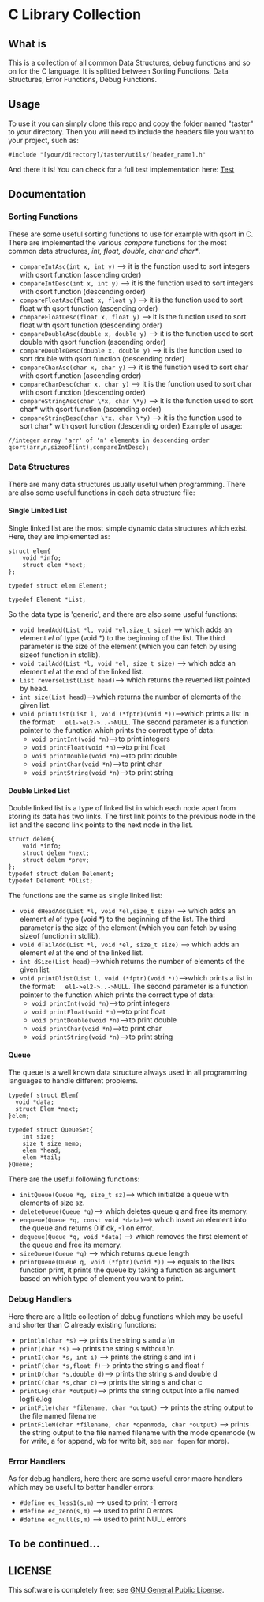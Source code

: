 # C Library Collection
## What is
This is a collection of all common Data Structures, debug functions and so on for the C language. It is splitted between Sorting Functions, Data Structures, Error Functions, Debug Functions.
## Usage
To use it you can simply clone this repo and copy the folder named "taster" to your directory. Then you will need to include the headers file you want to your project, such as:

```
#include "[your/directory]/taster/utils/[header_name].h"
```
And there it is! You can check for a full test implementation here: <a href ="test.c" alt="Test">Test</a>
## Documentation
### Sorting Functions
These are some useful sorting functions to use for example with qsort in C. There are implemented the various <i>compare</i> functions for the most common data structures, <i>int, float, double, char and char*</i>.
* ```compareIntAsc(int x, int y)``` --> it is the function used to sort integers with qsort function (ascending order)
* ```compareIntDesc(int x, int y)``` --> it is the function used to sort integers with qsort function (descending order)
* ```compareFloatAsc(float x, float y)``` --> it is the function used to sort float with qsort function (ascending order)
* ```compareFloatDesc(float x, float y)``` --> it is the function used to sort float with qsort function (descending order)
* ```compareDoubleAsc(double x, double y)``` --> it is the function used to sort double with qsort function (ascending order)
* ```compareDoubleDesc(double x, double y)``` --> it is the function used to sort double with qsort function (descending order)
* ```compareCharAsc(char x, char y)``` --> it is the function used to sort char with qsort function (ascending order)
* ```compareCharDesc(char x, char y)``` --> it is the function used to sort char with qsort function (descending order)
* ```compareStringAsc(char \*x, char \*y)``` --> it is the function used to sort char* with qsort function (ascending order)
* ```compareStringDesc(char \*x, char \*y)``` --> it is the function used to sort char\* with qsort function (descending order)
Example of usage:
```
//integer array 'arr' of 'n' elements in descending order
qsort(arr,n,sizeof(int),compareIntDesc);
```

### Data Structures
There are many data structures usually useful when programming. There are also some useful functions in each data structure file:

#### Single Linked List
Single linked list are the most simple dynamic data structures which exist. Here, they are implemented as:
```
struct elem{
	void *info;
	struct elem *next;
};

typedef struct elem Element;

typedef Element *List;
```  
So the data type is 'generic', and there are also some useful functions:
* ```void headAdd(List *l, void *el,size_t size)``` --> which adds an element <i>el</i> of type (void \*) to the beginning of the list. The third parameter is the size of the element (which you can fetch by using sizeof function in stdlib).
* ```void tailAdd(List *l, void *el, size_t size)``` --> which adds an element <i>el</i> at the end of the linked list.
* ```List reverseList(List head)```--> which returns the reverted list pointed by head.
* ```int size(List head)```-->which returns the number of elements of the given list.
* ```void printList(List l, void (*fptr)(void *))```-->which prints a list in the format: &nbsp; ``` el1->el2->..->NULL```. The second parameter is a function pointer to the function which prints the correct type of data: 
    * ```void printInt(void *n)```-->to print integers
    * ```void printFloat(void *n)```-->to print float
    * ```void printDouble(void *n)```-->to print double
    * ```void printChar(void *n)```-->to print char
    * ```void printString(void *n)```-->to print string
#### Double Linked List
Double linked list is a type of linked list in which each node apart from storing its data has two links. The first link points to the previous node in the list and the second link points to the next node in the list.
```
struct delem{
	void *info;
	struct delem *next;
    struct delem *prev;
};
typedef struct delem Delement;
typedef Delement *Dlist;
```
The functions are the same as single linked list:
* ```void dHeadAdd(List *l, void *el,size_t size)``` --> which adds an element <i>el</i> of type (void \*) to the beginning of the list. The third parameter is the size of the element (which you can fetch by using sizeof function in stdlib).
* ```void dTailAdd(List *l, void *el, size_t size)``` --> which adds an element <i>el</i> at the end of the linked list.
* ```int dSize(List head)```-->which returns the number of elements of the given list.
* ```void printDlist(List l, void (*fptr)(void *))```-->which prints a list in the format: &nbsp; ``` el1->el2->..->NULL```. The second parameter is a function pointer to the function which prints the correct type of data: 
    * ```void printInt(void *n)```-->to print integers
    * ```void printFloat(void *n)```-->to print float
    * ```void printDouble(void *n)```-->to print double
    * ```void printChar(void *n)```-->to print char
    * ```void printString(void *n)```-->to print string

#### Queue
The queue is a well known data structure always used in all programming languages to handle different problems.
```
typedef struct Elem{
  void *data;
  struct Elem *next;
}elem;

typedef struct QueueSet{
    int size;
    size_t size_memb;
    elem *head;
    elem *tail;
}Queue;
```
There are the useful following functions:
* ```initQueue(Queue *q, size_t sz)```--> which initialize a queue with elements of size sz.
* ```deleteQueue(Queue *q)```--> which deletes queue q and free its memory.
* ```enqueue(Queue *q, const void *data)```--> which insert an element into the queue and returns 0 if ok, -1 on error.
* ```dequeue(Queue *q, void *data)``` --> which removes the first element of the queue and free its memory.
* ```sizeQueue(Queue *q)``` --> which returns queue length
* ```printQueue(Queue q, void (*fptr)(void *))``` --> equals to the lists function print, it prints the queue by taking a function as argument based on which type of element you want to print.

### Debug Handlers
Here there are a little collection of debug functions which may be useful and shorter than C already existing functions:
* ```println(char *s)``` --> prints the string s and a \n
* ```print(char *s)``` --> prints the string s without \n
* ```printI(char *s, int i)``` --> prints the string s and int i
* ```printF(char *s,float f)```--> prints the string s and float f
* ```printD(char *s,double d)```--> prints the string s and double d
* ```printC(char *s,char c)```--> prints the string s and char c
* ```printLog(char *output)```--> prints the string output into a file named logfile.log
* ```printFile(char *filename, char *output)``` --> prints the string output to the file named filename
* ```printFileM(char *filename, char *openmode, char *output)``` --> prints the string output to the  file named filename with the mode openmode (w for write, a for append, wb for write bit, see ``` man fopen ``` for more).

### Error Handlers
As for debug handlers, here there are some useful error macro handlers which may be useful to better handler errors:
* ```#define ec_less1(s,m)``` --> used to print -1 errors
* ```#define ec_zero(s,m)``` --> used to print 0 errors
* ```#define ec_null(s,m)``` --> used to print NULL errors
## To be continued...
## LICENSE
This software is completely free; see <a href="LICENSE">GNU General Public License</a>.